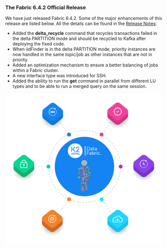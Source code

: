 ### The Fabric 6.4.2 Official Release
We have just released Fabric 6.4.2. Some of the major enhancements of this release are listed below. All the details can be found in the [Release Notes](https://support.k2view.com/Academy_6.4/Release%20Notes/V6.4/Fabric_Release%20Notes%20V6.4.2.pdf.html):
- Added the **delta_recycle** command  that recycles transactions failed in the delta PARTITION mode and should be recycled to Kafka after deploying the fixed code.
- When iidFinder is in the delta PARTITION mode, priority instances are now handled in the same topic/job as other instances that are not in priority.
- Added an optimization mechanism to ensure a better balancing of jobs within a Fabric cluster.
- A new interface type was introduced for SSH.
- Added the ability to run the **get** command in parallel from different LU types and to be able to run a merged query on the same session.

![image](images/use_cases.png)
